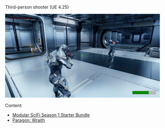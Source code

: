Third-person shooter (UE 4.25)

![](Screenshots/Screenshot1.jpg)

Content:

- [Modular SciFi Season 1 Starter Bundle
  ](https://www.unrealengine.com/marketplace/en-US/product/modular-scifi-season-1-starter-bundle)
- [Paragon: Wraith](https://www.unrealengine.com/marketplace/en-US/product/paragon-wraith)

